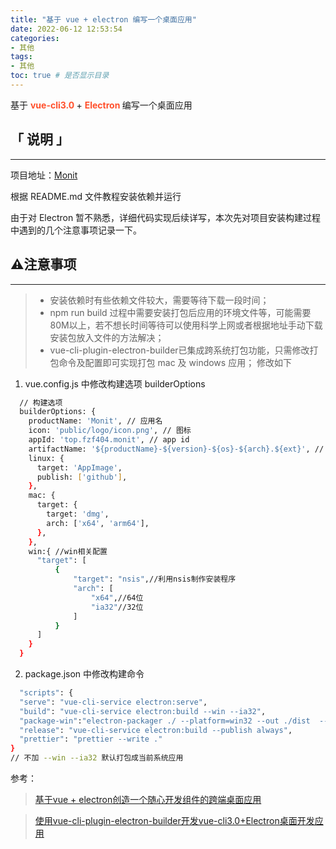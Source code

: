 ```yaml
---
title: "基于 vue + electron 编写一个桌面应用"
date: 2022-06-12 12:53:54
categories:
- 其他
tags:
- 其他
toc: true # 是否显示目录
---
```

基于 <strong> <span style="color: #ff502c">vue-cli3.0 </strong> + <strong> <span style="color: #ff502c">Electron </strong> 编写一个桌面应用

<!-- more -->

## 「 说明 」
------

项目地址：[Monit](https://github.com/fzf404/Monit)

根据 README.md 文件教程安装依赖并运行

由于对 Electron 暂不熟悉，详细代码实现后续详写，本次先对项目安装构建过程中遇到的几个注意事项记录一下。

##  ⚠️注意事项
------
> * 安装依赖时有些依赖文件较大，需要等待下载一段时间；
> * npm run build 过程中需要安装打包后应用的环境文件等，可能需要80M以上，若不想长时间等待可以使用科学上网或者根据地址手动下载安装包放入文件的方法解决；
> * vue-cli-plugin-electron-builder已集成跨系统打包功能，只需修改打包命令及配置即可实现打包 mac 及 windows 应用；
修改如下
1. vue.config.js 中修改构建选项 builderOptions

```bash
  // 构建选项
  builderOptions: {
    productName: 'Monit', // 应用名
    icon: 'public/logo/icon.png', // 图标
    appId: 'top.fzf404.monit', // app id
    artifactName: '${productName}-${version}-${os}-${arch}.${ext}', // 打包命名方式
    linux: {
      target: 'AppImage',
      publish: ['github'],
    },
    mac: {
      target: {
        target: 'dmg',
        arch: ['x64', 'arm64'],
      },
    },
    win:{ //win相关配置
      "target": [
          {
              "target": "nsis",//利用nsis制作安装程序
              "arch": [
                  "x64",//64位
                  "ia32"//32位
              ]
          }
      ]
    }
  }
```

2. package.json 中修改构建命令

```bash
  "scripts": {
  "serve": "vue-cli-service electron:serve",
  "build": "vue-cli-service electron:build --win --ia32",
  "package-win":"electron-packager ./ --platform=win32 --out ./dist  --overwrite  --ignore=node_modules --arch=x64",
  "release": "vue-cli-service electron:build --publish always",
  "prettier": "prettier --write ."
}
// 不加 --win --ia32 默认打包成当前系统应用
```

参考：
> [基于vue + electron创造一个随心开发组件的跨端桌面应用](https://juejin.cn/post/7103749039677505566)

> [使用vue-cli-plugin-electron-builder开发vue-cli3.0+Electron桌面开发应用](https://www.jianshu.com/p/dfcf2a6a497c)

